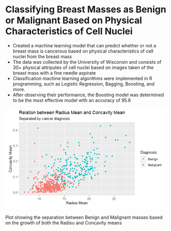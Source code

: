 # Classifying Breast Masses as Benign or Malignant Based on Physical Characteristics of Cell Nuclei
* Created a machine learning model that can predict whether or not a breast mass is cancerous based on physical characteristics of cell nuclei from the breast mass
* The data was collected by the University of Wisconsin and consists of 30+ physical attriputes of cell nuclei based on images taken of the breast mass with a fine needle aspirate
* Classification machine learning algorithms were implemented in R programming, such as Logistic Regression, Bagging, Boosting, and more.
* After observing their performance, the Boosting model was determined to be the most effective model with an accuracy of 95.6

![](https://github.com/jgmonteirohub/Classifying-Revenue-Generating-Online-Shoppers/blob/master/RadiusVsConcavity.PNG)

Plot showing the separation between Benign and Malignant masses based on the growth of both the Radisu and Concavity means

